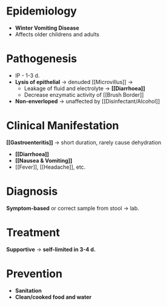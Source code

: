 # Epidemiology
- **Winter Vomiting Disease**
- Affects older childrens and adults

# Pathogenesis
- IP - 1-3 d.
- **Lysis of epithelial** -> denuded [[Microvillus]] ->
	- Leakage of fluid and electrolyte -> **[[Diarrhoea]]**
	- Decrease enzymatic activity of [[Brush Border]]
- **Non-enverloped** -> unaffected by [[Disinfectant/Alcohol]]


# Clinical Manifestation
**[[Gastroenteritis]]** -> short duration, rarely cause dehydration
- **[[Diarrhoea]]**
- **[[Nausea & Vomiting]]**
- [[Fever]], [[Headache]], etc.

# Diagnosis
**Symptom-based** or correct sample from stool -> lab.

# Treatment
**Supportive** -> **self-limited in 3-4 d.**

# Prevention
- **Sanitation**
- **Clean/cooked food and water**